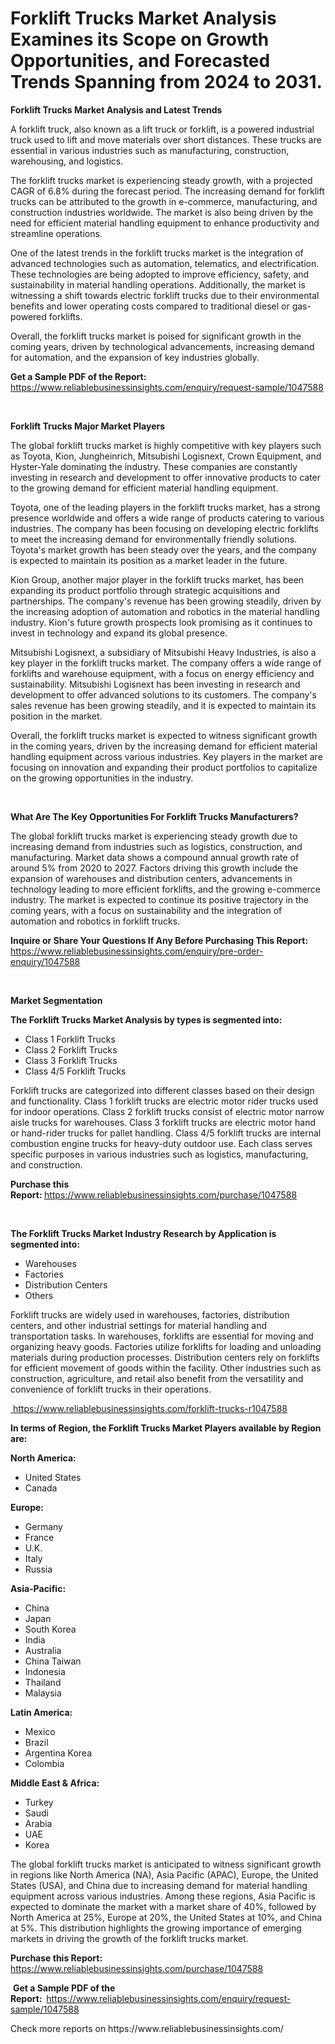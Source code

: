 <p><h1>Forklift Trucks Market Analysis Examines its Scope on Growth Opportunities, and Forecasted Trends Spanning from 2024 to 2031.</h1></p><p><strong>Forklift Trucks Market Analysis and Latest Trends</strong></p>
<p><p>A forklift truck, also known as a lift truck or forklift, is a powered industrial truck used to lift and move materials over short distances. These trucks are essential in various industries such as manufacturing, construction, warehousing, and logistics.</p><p>The forklift trucks market is experiencing steady growth, with a projected CAGR of 6.8% during the forecast period. The increasing demand for forklift trucks can be attributed to the growth in e-commerce, manufacturing, and construction industries worldwide. The market is also being driven by the need for efficient material handling equipment to enhance productivity and streamline operations.</p><p>One of the latest trends in the forklift trucks market is the integration of advanced technologies such as automation, telematics, and electrification. These technologies are being adopted to improve efficiency, safety, and sustainability in material handling operations. Additionally, the market is witnessing a shift towards electric forklift trucks due to their environmental benefits and lower operating costs compared to traditional diesel or gas-powered forklifts.</p><p>Overall, the forklift trucks market is poised for significant growth in the coming years, driven by technological advancements, increasing demand for automation, and the expansion of key industries globally.</p></p>
<p><strong>Get a Sample PDF of the Report:&nbsp;</strong> <a href="https://www.reliablebusinessinsights.com/enquiry/request-sample/1047588">https://www.reliablebusinessinsights.com/enquiry/request-sample/1047588</a></p>
<p>&nbsp;</p>
<p><strong>Forklift Trucks Major Market Players</strong></p>
<p><p>The global forklift trucks market is highly competitive with key players such as Toyota, Kion, Jungheinrich, Mitsubishi Logisnext, Crown Equipment, and Hyster-Yale dominating the industry. These companies are constantly investing in research and development to offer innovative products to cater to the growing demand for efficient material handling equipment.</p><p>Toyota, one of the leading players in the forklift trucks market, has a strong presence worldwide and offers a wide range of products catering to various industries. The company has been focusing on developing electric forklifts to meet the increasing demand for environmentally friendly solutions. Toyota's market growth has been steady over the years, and the company is expected to maintain its position as a market leader in the future.</p><p>Kion Group, another major player in the forklift trucks market, has been expanding its product portfolio through strategic acquisitions and partnerships. The company's revenue has been growing steadily, driven by the increasing adoption of automation and robotics in the material handling industry. Kion's future growth prospects look promising as it continues to invest in technology and expand its global presence.</p><p>Mitsubishi Logisnext, a subsidiary of Mitsubishi Heavy Industries, is also a key player in the forklift trucks market. The company offers a wide range of forklifts and warehouse equipment, with a focus on energy efficiency and sustainability. Mitsubishi Logisnext has been investing in research and development to offer advanced solutions to its customers. The company's sales revenue has been growing steadily, and it is expected to maintain its position in the market.</p><p>Overall, the forklift trucks market is expected to witness significant growth in the coming years, driven by the increasing demand for efficient material handling equipment across various industries. Key players in the market are focusing on innovation and expanding their product portfolios to capitalize on the growing opportunities in the industry.</p></p>
<p>&nbsp;</p>
<p><strong>What Are The Key Opportunities For Forklift Trucks Manufacturers?</strong></p>
<p><p>The global forklift trucks market is experiencing steady growth due to increasing demand from industries such as logistics, construction, and manufacturing. Market data shows a compound annual growth rate of around 5% from 2020 to 2027. Factors driving this growth include the expansion of warehouses and distribution centers, advancements in technology leading to more efficient forklifts, and the growing e-commerce industry. The market is expected to continue its positive trajectory in the coming years, with a focus on sustainability and the integration of automation and robotics in forklift trucks.</p></p>
<p><strong>Inquire or Share Your Questions If Any Before Purchasing This Report:</strong> <a href="https://www.reliablebusinessinsights.com/enquiry/pre-order-enquiry/1047588">https://www.reliablebusinessinsights.com/enquiry/pre-order-enquiry/1047588</a></p>
<p>&nbsp;</p>
<p><strong>Market Segmentation</strong></p>
<p><strong>The Forklift Trucks Market Analysis by types is segmented into:</strong></p>
<p><ul><li>Class 1 Forklift Trucks</li><li>Class 2 Forklift Trucks</li><li>Class 3 Forklift Trucks</li><li>Class 4/5 Forklift Trucks</li></ul></p>
<p><p>Forklift trucks are categorized into different classes based on their design and functionality. Class 1 forklift trucks are electric motor rider trucks used for indoor operations. Class 2 forklift trucks consist of electric motor narrow aisle trucks for warehouses. Class 3 forklift trucks are electric motor hand or hand-rider trucks for pallet handling. Class 4/5 forklift trucks are internal combustion engine trucks for heavy-duty outdoor use. Each class serves specific purposes in various industries such as logistics, manufacturing, and construction.</p></p>
<p><strong>Purchase this Report:&nbsp;</strong><a href="https://www.reliablebusinessinsights.com/purchase/1047588">https://www.reliablebusinessinsights.com/purchase/1047588</a></p>
<p>&nbsp;</p>
<p><strong>The Forklift Trucks Market Industry Research by Application is segmented into:</strong></p>
<p><ul><li>Warehouses</li><li>Factories</li><li>Distribution Centers</li><li>Others</li></ul></p>
<p><p>Forklift trucks are widely used in warehouses, factories, distribution centers, and other industrial settings for material handling and transportation tasks. In warehouses, forklifts are essential for moving and organizing heavy goods. Factories utilize forklifts for loading and unloading materials during production processes. Distribution centers rely on forklifts for efficient movement of goods within the facility. Other industries such as construction, agriculture, and retail also benefit from the versatility and convenience of forklift trucks in their operations.</p></p>
<p><a href="https://www.reliablebusinessinsights.com/forklift-trucks-r1047588">&nbsp;https://www.reliablebusinessinsights.com/forklift-trucks-r1047588</a></p>
<p><strong>In terms of Region, the Forklift Trucks Market Players available by Region are:</strong></p>
<p>
    <p> <strong> North America: </strong>
        <ul>
            <li>United States</li>
            <li>Canada</li>
        </ul>
        </p> 
    <p> <strong> Europe: </strong>
        <ul>
            <li>Germany</li>
            <li>France</li>
            <li>U.K.</li>
            <li>Italy</li>
            <li>Russia</li>
        </ul>
        </p> 
    <p> <strong> Asia-Pacific: </strong>
        <ul>
            <li>China</li>
            <li>Japan</li>
            <li>South Korea</li>
            <li>India</li>
            <li>Australia</li>
            <li>China Taiwan</li>
            <li>Indonesia</li>
            <li>Thailand</li>
            <li>Malaysia</li>
        </ul>
        </p> 
    <p> <strong> Latin America: </strong>
        <ul>
            <li>Mexico</li>
            <li>Brazil</li>
            <li>Argentina Korea</li>
            <li>Colombia</li>
        </ul>
        </p> 
    <p> <strong> Middle East & Africa: </strong>
        <ul>
            <li>Turkey</li>
            <li>Saudi</li>
            <li>Arabia</li>
            <li>UAE</li>
            <li>Korea</li>
        </ul>
    </p>
    </p>
<p><p>The global forklift trucks market is anticipated to witness significant growth in regions like North America (NA), Asia Pacific (APAC), Europe, the United States (USA), and China due to increasing demand for material handling equipment across various industries. Among these regions, Asia Pacific is expected to dominate the market with a market share of 40%, followed by North America at 25%, Europe at 20%, the United States at 10%, and China at 5%. This distribution highlights the growing importance of emerging markets in driving the growth of the forklift trucks market.</p></p>
<p><strong>Purchase this Report: </strong><a href="https://www.reliablebusinessinsights.com/purchase/1047588">https://www.reliablebusinessinsights.com/purchase/1047588</a></p>
<p>&nbsp;<strong>Get a Sample PDF of the Report:&nbsp;&nbsp;</strong><a href="https://www.reliablebusinessinsights.com/enquiry/request-sample/1047588">https://www.reliablebusinessinsights.com/enquiry/request-sample/1047588</a></p>
<p><strong></strong></p>
<p>Check more reports on https://www.reliablebusinessinsights.com/</p>